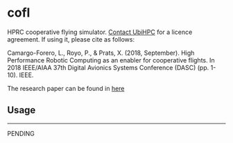 # cofl

HPRC cooperative flying simulator. [Contact UbiHPC](https://ubihpc.com/contact-us) for a licence agreement. If using it, please cite as follows:

Camargo-Forero, L., Royo, P., & Prats, X. (2018, September). High Performance Robotic Computing as an enabler for cooperative flights. In 2018 IEEE/AIAA 37th Digital Avionics Systems Conference (DASC) (pp. 1-10). IEEE.

The research paper can be found in [here](https://ieeexplore.ieee.org/abstract/document/8569851)


## Usage
---

PENDING

